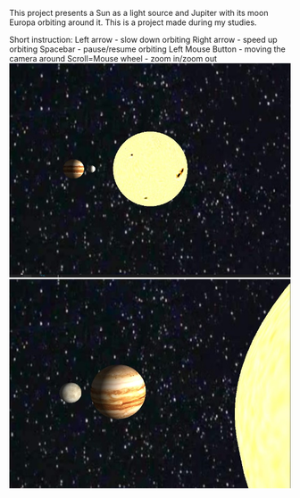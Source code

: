 This project presents a Sun as a light source and Jupiter with its
moon Europa orbiting around it. This is a project made during my studies.

Short instruction:
Left arrow - slow down orbiting
Right arrow - speed up orbiting
Spacebar - pause/resume orbiting
Left Mouse Button - moving the camera around
Scroll=Mouse wheel - zoom in/zoom out
![Preview 1](/screenshots/planets-pic-1.jpg?raw=true "Planets-1")
![Preview 2](/screenshots/planets-pic-2.jpg?raw=true "Planets-2")
